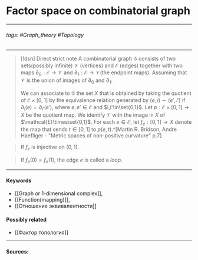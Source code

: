 # Factor space on combinatorial graph
***
###### tags: #Graph_theory #Topology  
***
>[!dsn] Direct strict note
>A combinatorial graph $\mathcal{G}$ consists of two sets(possibly infinite) $\mathcal{V}$ (vertices) and $\mathcal{E}$ (edges) together with two maps $\partial_{0}:\mathcal{E}\to\mathcal{V}$ and $\partial_{1}:\mathcal{E}\to\mathcal{V}$(the endpoint maps). Assuming that $\mathcal{V}$ is the union of images of $\partial_{0}$ and $\partial_{1}$.
>
>We can associate to $\mathcal{G}$ the set $X$ that is obtained by taking the quotient of $\mathcal{E}\times[0,1]$ by the equivalence relation generated by $(e,i)\sim(e',i')$ if $\partial_{i}(e)=\partial_{i'}(e')$, where $e,e'\in\mathcal{E}$ and $i,i'\in\set{0,1}$. Let $p:\mathcal{E}\times[0,1]\to X$ be the quotient map. We identify $\mathcal{V}$ with the image in $X$ of $\mathcal{E}\times\set{0,1}$. For each $e\in\mathcal{E}$, let $f_{e}:[0,1]\to X$ denote the map that sends $t\in[0,1]$ to $p(e,t)$.^[Martin R. Bridson, Andre Haefliger - "Metric spaces of non-positive curvature" p.7]

>If $f_{e}$ is injective on $(0,1)$.

>If $f_{e}(0)=f_{e}(1)$, the edge $e$ is called a *loop*.

***
#### Keywords
- [[Graph or 1-dimensional complex]],
- [[Function(mapping)]],
- [[Отношение эквивалентности]]
#### Possibly related
- [[Фактор топология]]
***
#### Sources: